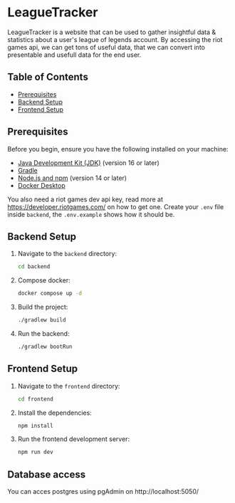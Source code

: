 # LeagueTracker

LeagueTracker is a website that can be used to gather insightful data & statistics about a user's league of legends account. By accessing the riot games api, we can get tons of useful data, that we can convert into presentable and usefull data for the end user.

## Table of Contents

- [Prerequisites](#prerequisites)
- [Backend Setup](#backend-setup)
- [Frontend Setup](#frontend-setup)

## Prerequisites

Before you begin, ensure you have the following installed on your machine:

- [Java Development Kit (JDK)](https://www.oracle.com/java/technologies/javase-jdk11-downloads.html) (version 16 or later)
- [Gradle](https://gradle.org/install/)
- [Node.js and npm](https://nodejs.org/) (version 14 or later)
- [Docker Desktop]()

You also need a riot games dev api key, read more at https://developer.riotgames.com/ on how to get one.
Create your `.env` file inside `backend`, the `.env.example` shows how it should be.

## Backend Setup

1. Navigate to the `backend` directory:

   ```bash
   cd backend
   ```

2. Compose docker:

   ```bash
   docker compose up -d
   ```

3. Build the project:

   ```bash
   ./gradlew build
   ```

4. Run the backend:
   ```bash
   ./gradlew bootRun
   ```

## Frontend Setup

1. Navigate to the `frontend` directory:

   ```bash
   cd frontend
   ```

2. Install the dependencies:

   ```bash
   npm install
   ```

3. Run the frontend development server:
   ```bash
   npm run dev
   ```

## Database access

You can acces postgres using pgAdmin on http://localhost:5050/

